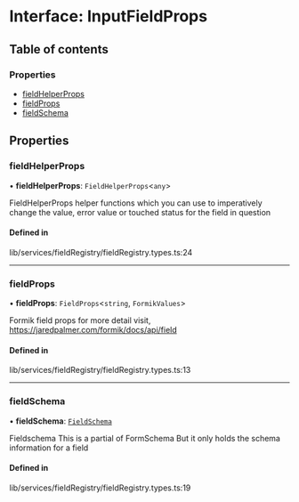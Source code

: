 # Interface: InputFieldProps

## Table of contents

### Properties

- [fieldHelperProps](../wiki/InputFieldProps#fieldhelperprops)
- [fieldProps](../wiki/InputFieldProps#fieldprops)
- [fieldSchema](../wiki/InputFieldProps#fieldschema)

## Properties

### fieldHelperProps

• **fieldHelperProps**: `FieldHelperProps`<`any`\>

FieldHelperProps
helper functions which you can use to imperatively change the value, error value or touched status for the field in question

#### Defined in

lib/services/fieldRegistry/fieldRegistry.types.ts:24

___

### fieldProps

• **fieldProps**: `FieldProps`<`string`, `FormikValues`\>

Formik field props
for more detail visit, https://jaredpalmer.com/formik/docs/api/field

#### Defined in

lib/services/fieldRegistry/fieldRegistry.types.ts:13

___

### fieldSchema

• **fieldSchema**: [`FieldSchema`](../wiki/FieldSchema)

Fieldschema
This is a partial of FormSchema
But it only holds the schema information for a field

#### Defined in

lib/services/fieldRegistry/fieldRegistry.types.ts:19
